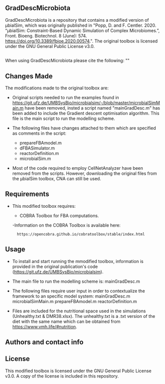 ## GradDescMicrobiota

GradDescMicrobiota is a repository that contains a modified version of µbialSim, which was originally published in "Popp, D. and F. Centler. 2020. “µbialSim: Constraint-Based Dynamic Simulation of Complex Microbiomes.”, Front. Bioeng. Biotechnol. 8 (June): 574. https://doi.org/10.3389/fbioe.2020.00574.". The original toolbox is licensed under the GNU General Public License v3.0. 

## 

When using GradDescMicrobiota please cite the following: ""

## Changes Made

The modifications made to the original toolbox are:

  - Original scripts needed to run the examples found in https://git.ufz.de/UMBSysBio/microbialsim/-/blob/master/microbialSimMain.m have been removed, insted a script named "mainGradDesc.m" has been added to include the Gradient descent optimisation algorithm. This file is the main script to run the modelling scheme.
  
  - The following files have changes attached to them which are specified as comments in the script:
    - prepareFBAmodel.m
    - dFBASimulator.m
    - reactorDefinition.m
    - microbialSim.m
    
- Most of the code required to employ CellNetAnalyzer have been removed from the scripts. However, downloading the original files from the µbialSim toolbox, CNA can still be used.
    

## Requirements

- This modified toolbox requires:

   - COBRA Toolbox for FBA computations.
   
   -Information on the COBRA Toolbox is available here:
      
        https://opencobra.github.io/cobratoolbox/stable/index.html
        
## Usage

- To install and start running the mmodified toolbox, information is provided in the original publication's code (https://git.ufz.de/UMBSysBio/microbialsim).
- The main file to run the modelling scheme is: mainGradDesc.m
- The following files require user input in order to contextualize the framework to an specific model system:
     mainGradDesc.m
     microbialSimMain.m
     prepareFBAmodel.m
     reactorDefinition.m

- Files are included for the nutritional space used in the simulations (Unhealthy.txt & DMR38.xlsx). The unhealthy.txt is a .txt version of the diet with the same name which can be obtained from https://www.vmh.life/#nutrition. 
   
## Authors and contact info

## License
  This modified toolbox is licensed under the GNU General Public License v3.0. A copy of the license is included in this repository.

